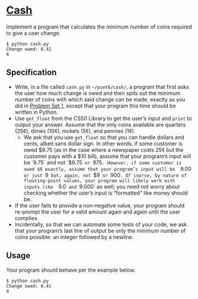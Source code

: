 # [Cash](https://cs50.harvard.edu/x/2021/psets/6/cash/#cash)

Implement a program that calculates the minimum number of coins required to give a user change.

```
$ python cash.py
Change owed: 0.41
4
```

## Specification

-   Write, in a file called  `cash.py`  in  `~/pset6/cash/`, a program that first asks the user how much change is owed and then spits out the minimum number of coins with which said change can be made, exactly as you did in  [Problem Set 1](https://cs50.harvard.edu/x/2021/psets/1/), except that your program this time should be written in Python.
-   Use  `get_float`  from the CS50 Library to get the user’s input and  `print`  to output your answer. Assume that the only coins available are quarters (25¢), dimes (10¢), nickels (5¢), and pennies (1¢).
    -   We ask that you use  `get_float`  so that you can handle dollars and cents, albeit sans dollar sign. In other words, if some customer is owed $9.75 (as in the case where a newspaper costs 25¢ but the customer pays with a $10 bill), assume that your program’s input will be  `9.75`  and not  `$9.75`  or  `975`. However, if some customer is owed $9 exactly, assume that your program’s input will be  `9.00`  or just  `9`  but, again, not  `$9`  or  `900`. Of course, by nature of floating-point values, your program will likely work with inputs like  `9.0`  and  `9.000`  as well; you need not worry about checking whether the user’s input is “formatted” like money should be.
-   If the user fails to provide a non-negative value, your program should re-prompt the user for a valid amount again and again until the user complies.
-   Incidentally, so that we can automate some tests of your code, we ask that your program’s last line of output be only the minimum number of coins possible: an integer followed by a newline.

## Usage

Your program should behave per the example below.

```
$ python cash.py
Change owed: 0.41
4
```